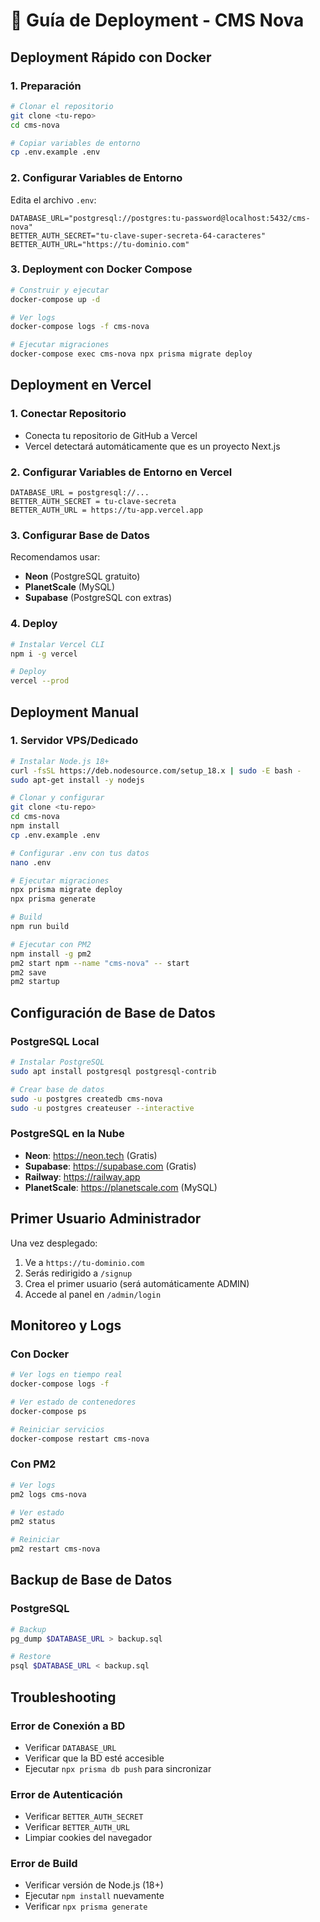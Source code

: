 # 🚀 Guía de Deployment - CMS Nova

## Deployment Rápido con Docker

### 1. Preparación
```bash
# Clonar el repositorio
git clone <tu-repo>
cd cms-nova

# Copiar variables de entorno
cp .env.example .env
```

### 2. Configurar Variables de Entorno
Edita el archivo `.env`:
```env
DATABASE_URL="postgresql://postgres:tu-password@localhost:5432/cms-nova"
BETTER_AUTH_SECRET="tu-clave-super-secreta-64-caracteres"
BETTER_AUTH_URL="https://tu-dominio.com"
```

### 3. Deployment con Docker Compose
```bash
# Construir y ejecutar
docker-compose up -d

# Ver logs
docker-compose logs -f cms-nova

# Ejecutar migraciones
docker-compose exec cms-nova npx prisma migrate deploy
```

## Deployment en Vercel

### 1. Conectar Repositorio
- Conecta tu repositorio de GitHub a Vercel
- Vercel detectará automáticamente que es un proyecto Next.js

### 2. Configurar Variables de Entorno en Vercel
```
DATABASE_URL = postgresql://...
BETTER_AUTH_SECRET = tu-clave-secreta
BETTER_AUTH_URL = https://tu-app.vercel.app
```

### 3. Configurar Base de Datos
Recomendamos usar:
- **Neon** (PostgreSQL gratuito)
- **PlanetScale** (MySQL)
- **Supabase** (PostgreSQL con extras)

### 4. Deploy
```bash
# Instalar Vercel CLI
npm i -g vercel

# Deploy
vercel --prod
```

## Deployment Manual

### 1. Servidor VPS/Dedicado
```bash
# Instalar Node.js 18+
curl -fsSL https://deb.nodesource.com/setup_18.x | sudo -E bash -
sudo apt-get install -y nodejs

# Clonar y configurar
git clone <tu-repo>
cd cms-nova
npm install
cp .env.example .env

# Configurar .env con tus datos
nano .env

# Ejecutar migraciones
npx prisma migrate deploy
npx prisma generate

# Build
npm run build

# Ejecutar con PM2
npm install -g pm2
pm2 start npm --name "cms-nova" -- start
pm2 save
pm2 startup
```

## Configuración de Base de Datos

### PostgreSQL Local
```bash
# Instalar PostgreSQL
sudo apt install postgresql postgresql-contrib

# Crear base de datos
sudo -u postgres createdb cms-nova
sudo -u postgres createuser --interactive
```

### PostgreSQL en la Nube
- **Neon**: https://neon.tech (Gratis)
- **Supabase**: https://supabase.com (Gratis)
- **Railway**: https://railway.app
- **PlanetScale**: https://planetscale.com (MySQL)

## Primer Usuario Administrador

Una vez desplegado:
1. Ve a `https://tu-dominio.com`
2. Serás redirigido a `/signup`
3. Crea el primer usuario (será automáticamente ADMIN)
4. Accede al panel en `/admin/login`

## Monitoreo y Logs

### Con Docker
```bash
# Ver logs en tiempo real
docker-compose logs -f

# Ver estado de contenedores
docker-compose ps

# Reiniciar servicios
docker-compose restart cms-nova
```

### Con PM2
```bash
# Ver logs
pm2 logs cms-nova

# Ver estado
pm2 status

# Reiniciar
pm2 restart cms-nova
```

## Backup de Base de Datos

### PostgreSQL
```bash
# Backup
pg_dump $DATABASE_URL > backup.sql

# Restore
psql $DATABASE_URL < backup.sql
```

## Troubleshooting

### Error de Conexión a BD
- Verificar `DATABASE_URL`
- Verificar que la BD esté accesible
- Ejecutar `npx prisma db push` para sincronizar

### Error de Autenticación
- Verificar `BETTER_AUTH_SECRET`
- Verificar `BETTER_AUTH_URL`
- Limpiar cookies del navegador

### Error de Build
- Verificar versión de Node.js (18+)
- Ejecutar `npm install` nuevamente
- Verificar `npx prisma generate`
